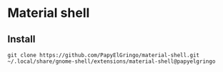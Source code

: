 # Material shell

## Install
`git clone https://github.com/PapyElGringo/material-shell.git ~/.local/share/gnome-shell/extensions/material-shell@papyelgringo`